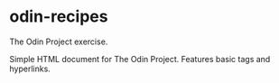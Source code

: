 # odin-recipes
The Odin Project exercise.

Simple HTML document for The Odin Project. Features basic tags and hyperlinks.
